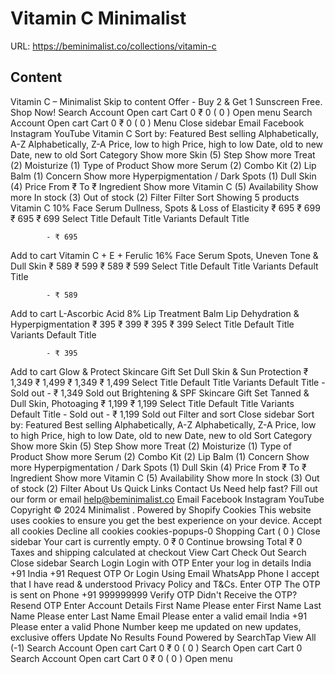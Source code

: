 # Vitamin C  Minimalist

URL: https://beminimalist.co/collections/vitamin-c

## Content

Vitamin C – Minimalist
Skip to content
Offer - Buy 2 & Get 1 Sunscreen Free. Shop Now!
Search
Account
Open cart
Cart
0
₹ 0
(
0
)
Open menu
Search
Account
Open cart
Cart
0
₹ 0
(
0
)
Menu
Close sidebar
Email
Facebook
Instagram
YouTube
Vitamin C
Sort by:
Featured
Best selling
Alphabetically, A-Z
Alphabetically, Z-A
Price, low to high
Price, high to low
Date, old to new
Date, new to old
Sort
Category
Show more
Skin (5)
Step
Show more
Treat (2)
Moisturize (1)
Type of Product
Show more
Serum (2)
Combo Kit (2)
Lip Balm (1)
Concern
Show more
Hyperpigmentation / Dark Spots (1)
Dull Skin (4)
Price
From
₹
To
₹
Ingredient
Show more
Vitamin C (5)
Availability
Show more
In stock (3)
Out of stock (2)
Filter
Filter
Sort
Showing 5 products
Vitamin C 10% Face Serum
Dullness, Spots & Loss of Elasticity
₹ 695
₹ 699
₹ 695
₹ 699
Select Title
Default Title
Variants
Default Title
            
            - ₹ 695
Add to cart
Vitamin C + E + Ferulic 16% Face Serum
Spots, Uneven Tone & Dull Skin
₹ 589
₹ 599
₹ 589
₹ 599
Select Title
Default Title
Variants
Default Title
            
            - ₹ 589
Add to cart
L-Ascorbic Acid 8% Lip Treatment Balm
Lip Dehydration & Hyperpigmentation
₹ 395
₹ 399
₹ 395
₹ 399
Select Title
Default Title
Variants
Default Title
            
            - ₹ 395
Add to cart
Glow & Protect Skincare Gift Set
Dull Skin & Sun Protection
₹ 1,349
₹ 1,499
₹ 1,349
₹ 1,499
Select Title
Default Title
Variants
Default Title
             - Sold out
            - ₹ 1,349
Sold out
Brightening & SPF Skincare Gift Set
Tanned & Dull Skin, Photoaging
₹ 1,199
₹ 1,199
Select Title
Default Title
Variants
Default Title
             - Sold out
            - ₹ 1,199
Sold out
Filter and sort
Close sidebar
Sort by:
Featured
Best selling
Alphabetically, A-Z
Alphabetically, Z-A
Price, low to high
Price, high to low
Date, old to new
Date, new to old
Sort
Category
Show more
Skin (5)
Step
Show more
Treat (2)
Moisturize (1)
Type of Product
Show more
Serum (2)
Combo Kit (2)
Lip Balm (1)
Concern
Show more
Hyperpigmentation / Dark Spots (1)
Dull Skin (4)
Price
From
₹
To
₹
Ingredient
Show more
Vitamin C (5)
Availability
Show more
In stock (3)
Out of stock (2)
Filter
About Us
Quick Links
Contact Us
Need help fast? Fill out
our form
or email help@beminimalist.co
Email
Facebook
Instagram
YouTube
Copyright © 2024
Minimalist
.
Powered by Shopify
Cookies
This website uses cookies to ensure you get the best experience on your device.
Accept all cookies
Decline all cookies
cookies-popups-0
Shopping Cart
            (
0
)
Close sidebar
Your cart is currently empty.
0
₹ 0
Continue browsing
Total
₹ 0
Taxes and shipping calculated at checkout
View Cart
Check Out
Search
Close sidebar
Search
Login
Login with OTP
Enter your log in details
India
+91
India
+91
Request OTP
Or Login Using
Email
WhatsApp
Phone
I accept that I have read & understood
Privacy Policy
and T&Cs.
Enter OTP
The OTP is sent on
Phone
+91 999999999
Verify OTP
Didn't Receive the OTP?
Resend OTP
Enter Account Details
First Name
Please enter First Name
Last Name
Please enter Last Name
Email
Please enter a valid email
India
+91
Please enter a valid Phone Number
keep me updated on new updates, exclusive offers
Update
No Results Found
Powered by SearchTap
View All (-1)
Search
Account
Open cart
Cart
0
₹ 0
(
0
)
Search
Open cart
Cart
0
Search
Account
Open cart
Cart
0
₹ 0
(
0
)
Open menu